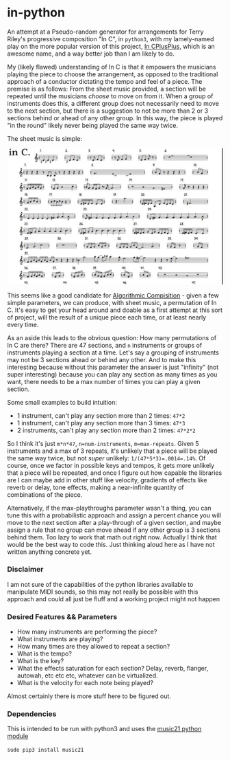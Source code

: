 # in-python

An attempt at a Pseudo-random generator for arrangements for Terry Riley's progressive composition "In C", in `python3`, with my lamely-named play on the more popular version of this project, [In CPlusPlus](https://github.com/gregwht/InCplusplus), which is an awesome name, and a way better job than I am likely to do.

My (likely flawed) understanding of In C is that it empowers the musicians playing the piece to choose the arrangement, as opposed to the traditional approach of a conductor dictating the tempo and feel of a piece. The premise is as follows: From the sheet music provided, a section will be repeated until the musicians _choose_ to move on from it. When a group of instruments does this, a different group does not necessarily need to move to the next section, but there is a suggestion to not be more than 2 or 3 sections behind or ahead of any other group. In this way, the piece is played "in the round" likely never being played the same way twice.

The sheet music is simple:

![music](./in-c-sheet-music.jpg)

This seems like a good candidate for [Algorithmic Compisition](https://en.wikipedia.org/wiki/Algorithmic_composition) - given a few simple parameters, we can produce, with sheet music, a permutation of In C. It's easy to get your head around and doable as a first attempt at this sort of project, will the result of a unique piece each time, or at least nearly every time.

As an aside this leads to the obvious question: How many permutations of In C are there? There are 47 sections, and `n` instruments or groups of instruments playing a section at a time. Let's say a grouping of instruments may not be 3 sections ahead or behind any other. And to make this interesting because without this parameter the answer is just "infinity" (not super interesting) because you can play any section as many times as you want, there needs to be a max number of times you can play a given section.

Some small examples to build intuition: 

- 1 instrument, can't play any section more than 2 times: `47*2`
- 1 instrument, can't play any section more than 3 times: `47*3`
- 2 instruments, can't play any section more than 2 times: `47*2*2`

So I think it's just `m*n*47`, `n=num-instruments`, `m=max-repeats`. Given 5 instruments and a max of 3 repeats, it's unlikely that a piece will be played the same way twice, but not _super_ unlikely: `1/(47*5*3)=.0014=.14%`. Of course, once we factor in possible keys and tempos, it gets more unlikely that a piece will be repeated, and once I figure out how capable the libraries are I can maybe add in other stuff like velocity, gradients of effects like reverb or delay, tone effects, making a near-infinite quantity of combinations of the piece.

Alternatively, if the max-playthroughs parameter wasn't a thing, you can tune this with a probabilistic approach and assign a percent chance you will move to the next section after a play-through of a given section, and maybe assign a rule that no group can move ahead if any other group is 3 sections behind them. Too lazy to work that math out right now. Actually I think that would be the best way to code this. Just thinking aloud here as I have not written anything concrete yet.

### Disclaimer

I am not sure of the capabilities of the python libraries available to manipulate MIDI sounds, so this may not really be possible with this approach and could all just be fluff and a working project might not happen

### Desired Features && Parameters

 - How many instruments are performing the piece?
 - What instruments are playing?
 - How many times are they allowed to repeat a section?
 - What is the tempo?
 - What is the key?
 - What the effects saturation for each section? Delay, reverb, flanger, autowah, etc etc etc, whatever can be virtualized.
 - What is the velocity for each note being played?

 Almost certainly there is more stuff here to be figured out.


### Dependencies

This is intended to be run with python3 and uses the [music21 python module](https://github.com/cuthbertLab/music21)

`sudo pip3 install music21`